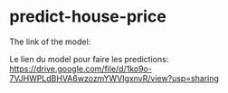 # predict-house-price
The link of the model:

Le lien du model pour faire les predictions: https://drive.google.com/file/d/1ko9o-7VJHWPLdBHVA6wzozmYWVIgxnvR/view?usp=sharing
